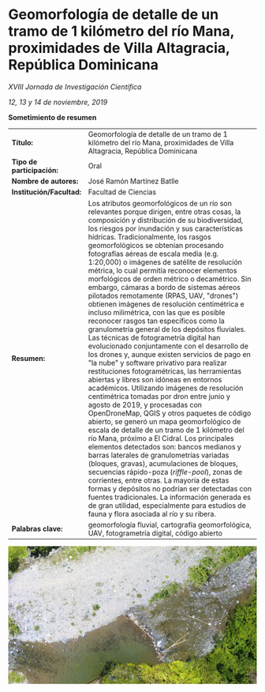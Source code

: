 # Geomorfología de detalle de un tramo de 1 kilómetro del río Mana, proximidades de Villa Altagracia, República Dominicana

*XVIII Jornada de Investigación Científica*

*12, 13 y 14 de noviembre, 2019*


**Sometimiento de resumen**

| | |
|:--|:-----------|
| **Título:** | Geomorfología de detalle de un tramo de 1 kilómetro del río Mana, proximidades de Villa Altagracia, República Dominicana |
| **Tipo de participación:** | Oral |
| **Nombre de autores:** | José Ramón Martínez Batlle |
| **Institución/Facultad:** | Facultad de Ciencias |
| **Resumen:** | Los atributos geomorfológicos de un río son relevantes porque dirigen, entre otras cosas, la composición y distribución de su biodiversidad, los riesgos por inundación y sus características hídricas. Tradicionalmente, los rasgos geomorfológicos se obtenían procesando fotografías aéreas de escala media (e.g. 1:20,000) o imágenes de satélite de resolución métrica, lo cual permitía reconocer elementos morfológicos de orden métrico o decamétrico. Sin embargo, cámaras a bordo de sistemas aéreos pilotados remotamente (RPAS, UAV, "drones") obtienen imágenes de resolución centimétrica e incluso milimétrica, con las que es posible reconocer rasgos tan específicos como la granulometría general de los depósitos fluviales. Las técnicas de fotogrametría digital han evolucionado conjuntamente con el desarrollo de los drones y, aunque existen servicios de pago en "la nube" y software privativo para realizar restituciones fotogramétricas, las herramientas abiertas y libres son idóneas en entornos académicos. Utilizando imágenes de resolución centimétrica tomadas por dron entre junio y agosto de 2019, y procesadas con OpenDroneMap, QGIS y otros paquetes de código abierto, se generó un mapa geomorfológico de escala de detalle de un tramo de 1 kilómetro del río Mana, próximo a El Cidral. Los principales elementos detectados son: bancos medianos y barras laterales de granulometrías variadas (bloques, gravas), acumulaciones de bloques, secuencias rápido-poza (*riffle-pool*), zonas de corrientes, entre otras. La mayoría de estas formas y depósitos no podrían ser detectadas con fuentes tradicionales. La información generada es de gran utilidad, especialmente para estudios de fauna y flora asociada al río y su ribera.|
| **Palabras clave:** | geomorfología fluvial, cartografía geomorfológica, UAV, fotogrametría digital, código abierto |

![](vista-parcial.jpg)